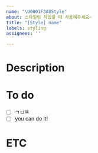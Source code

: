 ```yaml
---
name: "\U0001F3A8Style"
about: 스타일링 작업할 때 사용해주세요~
title: "[Style] name"
labels: styling
assignees: ''

---
```


# Description

# To do
- [ ] ㄱㅂㅉ
- [ ] you can do it!

# ETC
